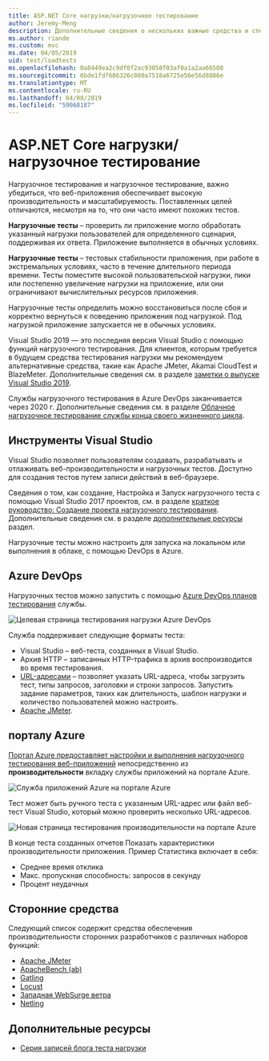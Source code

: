 ```yaml
---
title: ASP.NET Core нагрузки/нагрузочное тестирование
author: Jeremy-Meng
description: Дополнительные сведения о нескольких важные средства и способы нагрузочное тестирование и нагрузочное тестирование приложений ASP.NET Core.
ms.author: riande
ms.custom: mvc
ms.date: 04/05/2019
uid: test/loadtests
ms.openlocfilehash: 0a8449ea2c9df0f2ac93058f03af0a1a2aa66508
ms.sourcegitcommit: 6bde1fdf686326c080a7518a6725e56e56d8886e
ms.translationtype: MT
ms.contentlocale: ru-RU
ms.lasthandoff: 04/08/2019
ms.locfileid: "59068187"
---
```

# <a name="aspnet-core-loadstress-testing"></a>ASP.NET Core нагрузки/нагрузочное тестирование

Нагрузочное тестирование и нагрузочное тестирование, важно убедиться, что веб-приложения обеспечивает высокую производительность и масштабируемость. Поставленных целей отличаются, несмотря на то, что они часто имеют похожих тестов.

**Нагрузочные тесты** &ndash; проверить ли приложение могло обработать указанный нагрузки пользователей для определенного сценария, поддерживая их ответа. Приложение выполняется в обычных условиях.

**Нагрузочные тесты** &ndash; тестовых стабильности приложения, при работе в экстремальных условиях, часто в течение длительного периода времени. Тесты поместите высокой пользовательской нагрузки, пики или постепенно увеличение нагрузки на приложение, или они ограничивают вычислительных ресурсов приложения.

Нагрузочные тесты определить можно восстановиться после сбоя и корректно вернуться к поведению приложения под нагрузкой. Под нагрузкой приложение запускается не в обычных условиях.

Visual Studio 2019 — это последняя версия Visual Studio с помощью функций нагрузочного тестирования. Для клиентов, которым требуется в будущем средства тестирования нагрузки мы рекомендуем альтернативные средства, такие как Apache JMeter, Akamai CloudTest и BlazeMeter. Дополнительные сведения см. в разделе [заметки о выпуске Visual Studio 2019](/visualstudio/releases/2019/release-notes#test-tools).

Службы нагрузочного тестирования в Azure DevOps заканчивается через 2020 г. Дополнительные сведения см. в разделе [Облачное нагрузочное тестирование службы конца своего жизненного цикла](https://devblogs.microsoft.com/devops/cloud-based-load-testing-service-eol/).

## <a name="visual-studio-tools"></a>Инструменты Visual Studio

Visual Studio позволяет пользователям создавать, разрабатывать и отлаживать веб-производительности и нагрузочных тестов. Доступно для создания тестов путем записи действий в веб-браузере.

Сведения о том, как создание, Настройка и Запуск нагрузочного теста с помощью Visual Studio 2017 проектов, см. в разделе [краткое руководство: Создание проекта нагрузочного тестирования](/visualstudio/test/quickstart-create-a-load-test-project?view=vs-2017). Дополнительные сведения см. в разделе [дополнительные ресурсы](#additional-resources) раздел.

Нагрузочные тесты можно настроить для запуска на локальном или выполнения в облаке, с помощью DevOps в Azure.

## <a name="azure-devops"></a>Azure DevOps

Нагрузочных тестов можно запустить с помощью [Azure DevOps планов тестирования](/azure/devops/test/load-test/index?view=vsts) службы.

![Целевая страница тестирования нагрузки Azure DevOps](./load-tests/_static/azure-devops-load-test.png)

Служба поддерживает следующие форматы теста:

* Visual Studio &ndash; веб-теста, созданных в Visual Studio.
* Архив HTTP &ndash; записанных HTTP-трафика в архив воспроизводится во время тестирования.
* [URL-адресами](/azure/devops/test/load-test/get-started-simple-cloud-load-test?view=vsts) &ndash; позволяет указать URL-адреса, чтобы загрузить тест, типы запросов, заголовки и строки запросов. Запустить задание параметров, таких как длительность, шаблон нагрузки и количество пользователей можно настроить.
* [Apache JMeter](https://jmeter.apache.org/).

## <a name="azure-portal"></a>порталу Azure

[Портал Azure предоставляет настройки и выполнения нагрузочного тестирования веб-приложений](/azure/devops/test/load-test/app-service-web-app-performance-test?view=vsts) непосредственно из **производительности** вкладку службы приложений на портале Azure.

![Служба приложений Azure на портале Azure](./load-tests/_static/azure-appservice-perf-test.png)

Тест может быть ручного теста с указанным URL-адрес или файл веб-тест Visual Studio, который можно проверить несколько URL-адресов.

![Новая страница тестирования производительности на портале Azure](./load-tests/_static/azure-appservice-perf-test-config.png)

В конце теста созданных отчетов Показать характеристики производительности приложения. Пример Статистика включает в себя:

* Среднее время отклика
* Макс. пропускная способность: запросов в секунду
* Процент неудачных

## <a name="third-party-tools"></a>Сторонние средства

Следующий список содержит средства обеспечения производительности сторонних разработчиков с различных наборов функций:

* [Apache JMeter](https://jmeter.apache.org/)
* [ApacheBench (ab)](https://httpd.apache.org/docs/2.4/programs/ab.html)
* [Gatling](https://gatling.io/)
* [Locust](https://locust.io/)
* [Западная WebSurge ветра](http://websurge.west-wind.com/)
* [Netling](https://github.com/hallatore/Netling)

## <a name="additional-resources"></a>Дополнительные ресурсы

* [Серия записей блога теста нагрузки](https://blogs.msdn.microsoft.com/charles_sterling/2015/06/01/load-test-series-part-i-creating-web-performance-tests-for-a-load-test/)
